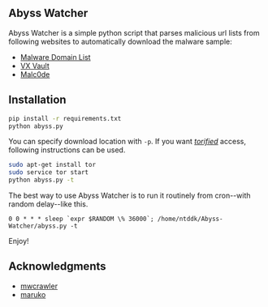 Abyss Watcher
---
Abyss Watcher is a simple python script that parses malicious url lists from following websites to automatically download the malware sample:

* [Malware Domain List](http://www.malwaredomainlist.com/hostslist/mdl.xml)
* [VX Vault](http://vxvault.siri-urz.net/URL_List.php)
* [Malc0de](http://malc0de.com/rss)

## Installation
```sh
pip install -r requirements.txt
python abyss.py
```

You can specify download location with `-p`.
If you want *[torified](https://www.torproject.org/)* access, following instructions can be used.

```sh
sudo apt-get install tor
sudo service tor start
python abyss.py -t
```

The best way to use Abyss Watcher is to run it routinely from cron--with random delay--like this.

```
0 0 * * * sleep `expr $RANDOM \% 36000`; /home/ntddk/Abyss-Watcher/abyss.py -t
```

Enjoy!

## Acknowledgments
* [mwcrawler](https://github.com/0day1day/mwcrawler)
* [maruko](https://github.com/tkmru/maruko/)
